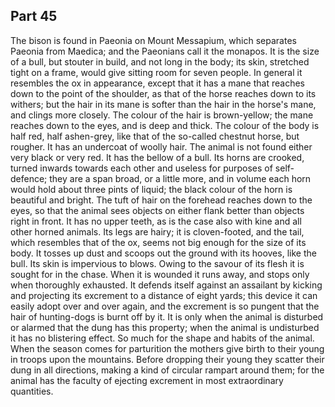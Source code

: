 ## Part 45

The bison is found in Paeonia on Mount Messapium, which separates Paeonia from Maedica; and the Paeonians call it the monapos.
It is the size of a bull, but stouter in build, and not long in the body; its skin, stretched tight on a frame, would give sitting room for seven people.
In general it resembles the ox in appearance, except that it has a mane that reaches down to the point of the shoulder, as that of the horse reaches down to its withers; but the hair in its mane is softer than the hair in the horse's mane, and clings more closely.
The colour of the hair is brown-yellow; the mane reaches down to the eyes, and is deep and thick.
The colour of the body is half red, half ashen-grey, like that of the so-called chestnut horse, but rougher.
It has an undercoat of woolly hair.
The animal is not found either very black or very red.
It has the bellow of a bull.
Its horns are crooked, turned inwards towards each other and useless for purposes of self-defence; they are a span broad, or a little more, and in volume each horn would hold about three pints of liquid; the black colour of the horn is beautiful and bright.
The tuft of hair on the forehead reaches down to the eyes, so that the animal sees objects on either flank better than objects right in front.
It has no upper teeth, as is the case also with kine and all other horned animals.
Its legs are hairy; it is cloven-footed, and the tail, which resembles that of the ox, seems not big enough for the size of its body.
It tosses up dust and scoops out the ground with its hooves, like the bull.
Its skin is impervious to blows.
Owing to the savour of its flesh it is sought for in the chase.
When it is wounded it runs away, and stops only when thoroughly exhausted.
It defends itself against an assailant by kicking and projecting its excrement to a distance of eight yards; this device it can easily adopt over and over again, and the excrement is so pungent that the hair of hunting-dogs is burnt off by it.
It is only when the animal is disturbed or alarmed that the dung has this property; when the animal is undisturbed it has no blistering effect.
So much for the shape and habits of the animal.
When the season comes for parturition the mothers give birth to their young in troops upon the mountains.
Before dropping their young they scatter their dung in all directions, making a kind of circular rampart around them; for the animal has the faculty of ejecting excrement in most extraordinary quantities.

